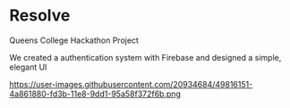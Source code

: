 # Resolve

Queens College Hackathon Project

We created a authentication system with Firebase and designed a simple, elegant UI 

https://user-images.githubusercontent.com/20934684/49816151-4a861880-fd3b-11e8-9dd1-95a58f372f6b.png
